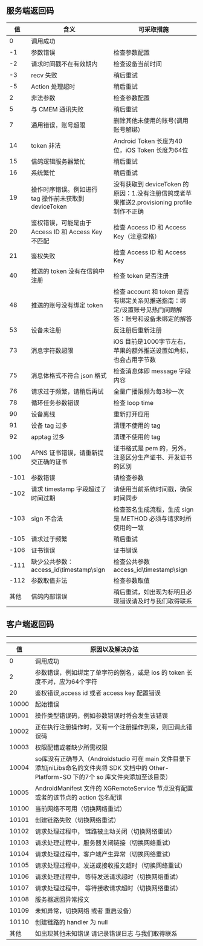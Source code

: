 ## 服务端返回码
|值	|含义|	可采取措施|
|-|-|-|
|0|	调用成功||
|-1	|参数错误|	检查参数配置|
|-2|	请求时间戳不在有效期内|	检查设备当前时间|
|-3	|recv 失败|	稍后重试|
|-5|	Action 处理超时|	稍后重试|
|2	|非法参数|	检查参数配置|
|5	|与 CMEM 通讯失败|	稍后重试|
|7|	通用错误，账号超限|	删除其他未使用的账号(调用账号解绑）|
|14|	token 非法|	Android Token 长度为40位，iOS Token 长度为64位|
|15	|信鸽逻辑服务器繁忙|	稍后重试|
|16	|系统繁忙|	稍后重试|
|19	|操作时序错误。例如进行 tag 操作前未获取到 deviceToken|	没有获取到 deviceToken 的原因：1.没有注册信鸽或者苹果推送2.provisioning profile 制作不正确|
|20	|鉴权错误，可能是由于 Access ID 和 Access Key 不匹配|	检查 Access ID 和 Access Key（注意空格）|
|21|	鉴权失败|	检查 Access ID 和 Access Key|
|40	|推送的 token 没有在信鸽中注册|	检查 token 是否注册|
|48|	推送的账号没有绑定 token	|检查 account 和 token 是否有绑定关系见推送指南：绑定/设置账号见热门问题解答：账号和设备未绑定的解答|
|53	|设备未注册|	反注册后重新注册|
|73	|消息字符数超限|	iOS 目前是1000字节左右，苹果的额外推送设置如角标，也会占用字节数|
|75	|消息体格式不符合 json 格式|	检查消息体即 message 字段内容|
|76|	请求过于频繁，请稍后再试	|全量广播限频为每3秒一次|
|78|	循环任务参数错误|	检查 loop time|
|90	|设备离线	|重新打开应用|
|91|	设备 tag 过多	|清理不使用的 tag|
|92	|apptag 过多	|清理不使用的 tag|
|100	|APNS 证书错误，请重新提交正确的证书|	证书格式是 pem 的，另外，注意区分生产证书、开发证书的区别|
|-101|	参数错误|	请检查参数|
|-102|	请求 timestamp 字段超过了时间过期|	请使用当前系统时间戳，确保时间同步|
|-103|	sign 不合法|	检查签名生成流程，生成 sign 是 METHOD 必须与请求时所使用的一致|
|-105	|请求过于频繁|	稍后重试|
|-106|	证书错误|	证书错误|
|-111|	缺少公共参数：access_id\timestamp\sign	|检查公共参数 access_id\timestamp\sign|
|-112|	参数取值非法|	检查参数取值|
|其他	|信鸽内部错误|	稍后重试，如出现为标明且必现错误请及时与我们取得联系|
## 客户端返回码
<hr>


|值	|原因以及解决办法|
|-|-|
|0|	调用成功|
|2|	参数错误，例如绑定了单字符的别名，或是 ios 的 token 长度不对，应为64个字符|
|20	|鉴权错误,access id 或者 access key 配置错误|
|10000	|起始错误|
|10001	|操作类型错误码，例如参数错误时将会发生该错误|
|10002	|正在执行注册操作时，又有一个注册操作到来，则回调此错误码|
|10003	|权限配错或者缺少所需权限|
|10004	|so库没有正确导入（Androidstudio 可在 main 文件目录下 添加jniLibs命名的文件夹将 SDK 文档中的 Other-Platform-SO 下的7个 so 库文件夹添加至该目录）|
|10005|	AndroidManifest 文件的 XGRemoteService 节点没有配置或者的该节点的 action 包名配错|
|10100|	当前网络不可用（切换网络重试）|
|10101|	创建链路失败（切换网络重试）|
|10102|	请求处理过程中， 链路被主动关闭（切换网络重试）|
|10103|	请求处理过程中，服务器关闭链接（切换网络重试）|
|10104|	请求处理过程中，客户端产生异常（切换网络重试）|
|10105|	请求处理过程中，发送或接收报文超时（切换网络重试）|
|10106|	请求处理过程中， 等待发送请求超时（切换网络重试）|
|10107	|请求处理过程中， 等待接收请求超时（切换网络重试）|
|10108|	服务器返回异常报文|
|10109	|未知异常，切换网络 或者 重启设备）|
|10110|	创建链路的 handler 为 null|
|其他|	如出现其他未知错误 请记录错误日志 与我们取得联系|